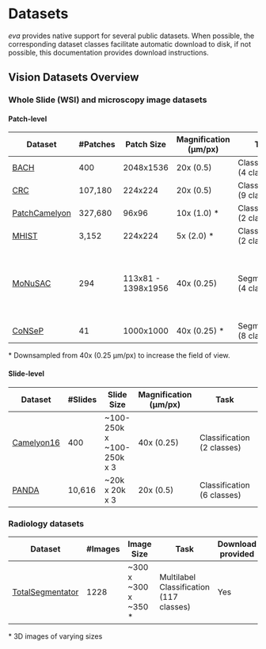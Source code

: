 # Datasets

*eva* provides native support for several public datasets. When possible, the corresponding dataset classes facilitate automatic download to disk, if not possible, this documentation provides download instructions.

## Vision Datasets Overview

### Whole Slide (WSI) and microscopy image datasets

#### Patch-level
| Dataset                            | #Patches | Patch Size | Magnification (μm/px)  | Task                       |   Tissue Type   |
|------------------------------------|----------|------------|------------------------|----------------------------|------------------|
| [BACH](bach.md)                    | 400      | 2048x1536  | 20x (0.5)              | Classification (4 classes) | Breast           |
| [CRC](crc.md)                      | 107,180  | 224x224    | 20x (0.5)              | Classification (9 classes) | Colorectal       |
| [PatchCamelyon](patch_camelyon.md) | 327,680  | 96x96      | 10x (1.0) \*           | Classification (2 classes) | Breast           |
| [MHIST](mhist.md)                  | 3,152    | 224x224    |  5x (2.0) \*           | Classification (2 classes) | Colorectal Polyp |
| [MoNuSAC](monusac.md)              | 294      | 113x81 - 1398x1956  | 40x (0.25)    | Segmentation (4 classes)   | Multi-Organ Cell Type (Breast, Kidney, Lung and Prostate) |
| [CoNSeP](consep.md)                | 41       | 1000x1000  |  40x (0.25) \*         | Segmentation (8 classes)   | Colorectal Nuclear |

\* Downsampled from 40x (0.25 μm/px) to increase the field of view.

#### Slide-level
| Dataset                            | #Slides  | Slide Size                | Magnification (μm/px)  | Task                       | Cancer Type      |
|------------------------------------|----------|---------------------------|------------------------|----------------------------|------------------|
| [Camelyon16](camelyon16.md)        | 400      | ~100-250k x ~100-250k x 3 |  40x (0.25)            | Classification (2 classes) | Breast           |
| [PANDA](panda.md)                  | 10,616    | ~20k x 20k x 3            |  20x (0.5)             | Classification (6 classes) | Prostate         |


### Radiology datasets

| Dataset | #Images | Image Size | Task  | Download provided
|---|---|---|---|---|
| [TotalSegmentator](total_segmentator.md) | 1228 | ~300 x ~300 x ~350 \* |  Multilabel Classification (117 classes) | Yes |

\* 3D images of varying sizes
